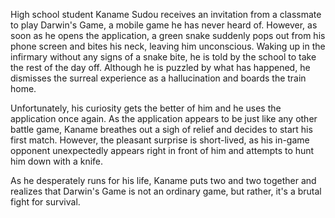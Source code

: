 High school student Kaname Sudou receives an invitation from a classmate to play Darwin's Game, a mobile game he has never heard of. However, as soon as he opens the application, a green snake suddenly pops out from his phone screen and bites his neck, leaving him unconscious. Waking up in the infirmary without any signs of a snake bite, he is told by the school to take the rest of the day off. Although he is puzzled by what has happened, he dismisses the surreal experience as a hallucination and boards the train home.

Unfortunately, his curiosity gets the better of him and he uses the application once again. As the application appears to be just like any other battle game, Kaname breathes out a sigh of relief and decides to start his first match. However, the pleasant surprise is short-lived, as his in-game opponent unexpectedly appears right in front of him and attempts to hunt him down with a knife.

As he desperately runs for his life, Kaname puts two and two together and realizes that Darwin's Game is not an ordinary game, but rather, it's a brutal fight for survival.